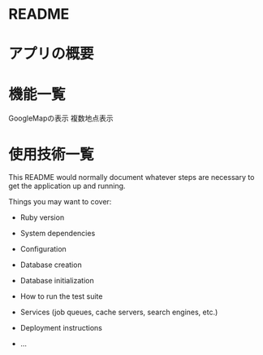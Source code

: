 # README
# アプリの概要
# 機能一覧
GoogleMapの表示
複数地点表示
# 使用技術一覧

This README would normally document whatever steps are necessary to get the
application up and running.

Things you may want to cover:

* Ruby version

* System dependencies

* Configuration

* Database creation

* Database initialization

* How to run the test suite

* Services (job queues, cache servers, search engines, etc.)

* Deployment instructions

* ...
